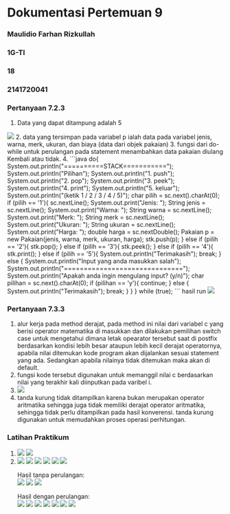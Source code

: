 # **Dokumentasi Pertemuan 9**

### Maulidio Farhan Rizkullah
### 1G-TI
### 18
### 2141720041

### **Pertanyaan 7.2.3**
1. Data yang dapat ditampung adalah 5
<img src = SS1.png>
2. data yang tersimpan pada variabel p ialah data pada variabel jenis, warna, merk, ukuran, dan biaya (data dari objek pakaian)
3. fungsi dari do-while untuk perulangan pada statement menambahkan data pakaian diulang Kembali atau tidak.
4. ```java
    do{
            System.out.println("==========STACK===========");
            System.out.println("Pilihan");
            System.out.println("1. push");
            System.out.println("2. pop");
            System.out.println("3. peek");
            System.out.println("4. print");
            System.out.println("5. keluar");
            System.out.println("(ketik 1 / 2 / 3 / 4 / 5)");
            char pilih = sc.next().charAt(0);
            if (pilih == '1'){
                sc.nextLine();
                System.out.print("Jenis: ");
                String jenis = sc.nextLine();
                System.out.print("Warna: ");
                String warna = sc.nextLine();
                System.out.print("Merk: ");
                String merk = sc.nextLine();
                System.out.print("Ukuran: ");
                String ukuran = sc.nextLine();
                System.out.print("Harga: ");
                double harga = sc.nextDouble();
                Pakaian p = new Pakaian(jenis, warna, merk, ukuran, harga);
                stk.push(p);
            } else if (pilih == '2'){
                stk.pop();
            } else if (pilih == '3'){
                stk.peek();
            } else if (pilih == '4'){
                stk.print();
            } else if (pilih == '5'){
                System.out.println("Terimakasih");
                break;
            } else {
                System.out.println("Input yang anda masukkan salah");
                System.out.println("==============================");
                System.out.println("Apakah anda ingin mengulang input? (y/n)");
                char pilihan = sc.next().charAt(0);
                if (pilihan == 'y'){
                    continue;
                } else {
                    System.out.println("Terimakasih");
                    break;
                }
            }
        } while (true);
    ```
    hasil run
    <img src = SS2.png>

### **Pertanyaan 7.3.3**
1. alur kerja pada method derajat, pada method ini nilai dari variabel c yang berisi
operator matematika di masukkan dan dilakukan pemilihan switch case untuk
mengetahui dimana letak opearator tersebut saat di postfix berdasarkan kondisi
lebih besar ataupun lebih kecil derajat operatornya, apabila nilai ditemukan kode
program akan dijalankan sesuai statement yang ada. Sedangkan apabila nilainya
tidak ditemukan maka akan di default.
2. fungsi kode tersebut digunakan untuk memanggil nilai c berdasarkan nilai yang
terakhir kali diinputkan pada varibel i.
3. <img src = SS3.png>
4. tanda kurung tidak ditampilkan karena bukan merupakan operator aritmatika
sehingga juga tidak memiliki derajat operator aritmatika, sehingga tidak perlu
ditampilkan pada hasil konverensi. tanda kurung digunakan untuk memudahkan
proses operasi perhitungan.

### **Latihan Praktikum**
1. 
    <img src = SS4.png>
    <img src = SS5.png>
2. 
    <img src = SS6.png>
    <img src = SS7.png>
    <img src = SS8.png>
    <img src = SS9.png>
    <img src = SS10.png>
    <img src = SS11.png>


    Hasil tanpa perulangan:                  
    <img src = SS12TP.png>
    <img src = SS13TP.png>
    <img src = SS14TP.png>

    Hasil dengan perulangan:                 
    <img src = SS15DP.png>
    <img src = SS16DP.png>
    <img src = SS17DP.png>
    <img src = SS18DP.png>
    <img src = SS19DP.png>
    <img src = SS20DP.png>
    <img src = SS21DP.png>
